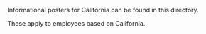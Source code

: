 Informational posters for California can be found in this directory. 

These apply to employees based on California.
